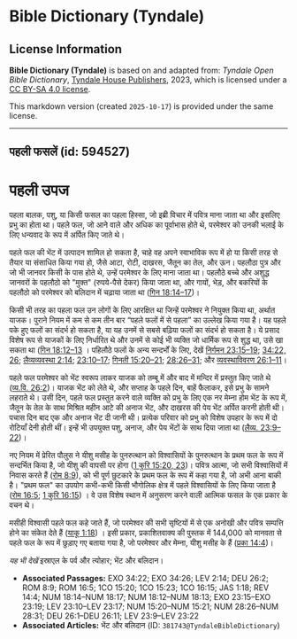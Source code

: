# Bible Dictionary (Tyndale)

## License Information

**Bible Dictionary (Tyndale)** is based on and adapted from: _Tyndale Open Bible Dictionary_, [Tyndale House Publishers](https://tyndaleopenresources.com/), 2023, which is licensed under a [CC BY-SA 4.0 license](https://creativecommons.org/licenses/by-sa/4.0/legalcode.en).

This markdown version (created `2025-10-17`) is provided under the same license.



--------------------------------

## पहली फसलें (id: 594527)

पहली उपज
========

पहला बालक, पशु, या किसी फसल का पहला हिस्सा, जो इब्री विचार में पवित्र माना जाता था और इसलिए प्रभु का होता था। पहले फल, जो आने वाले और अधिक का पूर्वाभास होते थे, परमेश्वर को उनकी भलाई के लिए धन्यवाद के रूप में अर्पित किए जाते थे।

पहले फल की भेंट में उत्पादन शामिल हो सकता है, चाहे वह अपने स्वाभाविक रूप में हो या किसी तरह से तैयार या संसाधित किया गया हो, जैसे आटा, रोटी, दाखरस, जैतून का तेल, और ऊन। पहलौठा पुत्र और जो भी जानवर किसी के पास होते थे, उन्हें परमेश्वर के लिए माना जाता था। पहलौठे बच्चे और अशुद्ध जानवरों के पहलौठो को "मुक्त" (रुपये\-पैसे देकर) किया जाता था, और गायों, भेड़, और बकरियों के पहलौठो को परमेश्वर को बलिदान में चढ़ाया जाता था ([गिन 18:14–17](https://ref.ly/Num18:14-Num18:17))।

किसी भी तरह का पहला फल उन लोगों के लिए आरक्षित था जिन्हें परमेश्वर ने नियुक्त किया था, अर्थात याजक। पुराने नियम में कम से कम तीन बार “पहले फलों में से पहला” का उल्लेख किया गया है। यह पहले पके हुए फलों का संदर्भ हो सकता है, या यह उनमें से सबसे बढ़िया फलों का संदर्भ हो सकता है। ये प्रसाद विशेष रूप से याजकों के लिए निर्धारित थे और उनमें से कोई भी व्यक्ति जो धार्मिक रूप से शुद्ध था, उसे खा सकता था ([गिन 18:12–13](https://ref.ly/Num18:12-Num18:13) । पहिलौठे फलों के अन्य सन्दर्भों के लिए, देखें [निर्गमन 23:15–19](https://ref.ly/Exod23:15-Exod23:19); [34:22, 26](https://ref.ly/Exod34:22,Exod34:26); [लैव्यव्यवस्था 2:14](https://ref.ly/Lev2:14); [23:10–17](https://ref.ly/Lev23:10-Lev23:17); [गिनती 15:20–21](https://ref.ly/Num15:20-Num15:21); [28:26–31](https://ref.ly/Num28:26-Num28:31); और [व्यवस्थाविवरण 26:1–11](https://ref.ly/Deut26:1-Deut26:11)।

पहले फल परमेश्वर को भेंट स्वरूप लाकर याजक को तम्बू में और बाद में मन्दिर में प्रस्तुत किए जाते थे ([व्य.वि. 26:2](https://ref.ly/Deut26:2))। याजक भेंट को लेते थे, और सप्ताह के पहले दिन, बाहें फैलाकर, इसे प्रभु के सामने लहराते थे। उसी दिन, पहले फल प्रस्तुत करने वाले व्यक्ति को प्रभु के लिए एक नर मेम्ना होम भेंट के रूप में, जैतून के तेल के साथ मिश्रित महीन आटे की अनाज भेंट, और दाखरस की पेय भेंट अर्पित करनी होती थी। पचास दिन बाद एक और अनाज भेंट दी जानी थी। प्रत्येक परिवार को प्रभु को विशेष उपहार के रूप में दो रोटियाँ देनी होती थीं। इन्हें भी उपयुक्त पशु, अनाज, और पेय भेंटों के साथ दिया जाता था ([लैव्य. 23:9–22](https://ref.ly/Lev23:9-Lev23:22))।

नए नियम में प्रेरित पौलुस ने यीशु मसीह के पुनरुत्थान को विश्वासियों के पुनरुत्थान के प्रथम फल के रूप में सन्दर्भित किया है, जो यीशु की वापसी पर होगा ([1 कुरि 15:20, 23](https://ref.ly/1Cor15:20,1Cor15:23))। पवित्र आत्मा, जो सभी विश्वासियों में निवास करते हैं ([रोम 8:9](https://ref.ly/Rom8:9)), को भी पूर्ण छुटकारे के प्रथम फल के रूप में कहा गया है, जो अभी आना बाकी है। "प्रथम फल" का उपयोग कभी\-कभी किसी भौगोलिक क्षेत्र में पहले विश्वासियों के लिए किया जाता है ([रोम 16:5](https://ref.ly/Rom16:5); [1 कुरि 16:15](https://ref.ly/1Cor16:15)) । वे उस विशेष स्थान में अनुसरण करने वाली आत्मिक फसल के एक प्रकार के वचन थे।

मसीही विश्वासी पहले फल कहे जाते हैं, जो परमेश्वर की सभी सृष्टियों में से एक अनोखी और पवित्र सम्पत्ति होने का संकेत देते हैं ([याकू 1:18](https://ref.ly/Jas1:18)) । इसी प्रकार, प्रकाशितवाक्य की पुस्तक में 144,000 को मानवता से पहले फल के रूप में छुड़ाए गए बताया गया है, जो परमेश्वर और मेम्ना, यीशु मसीह के हैं ([प्रका 14:4](https://ref.ly/Rev14:4))।

*यह भी देखें* इस्राएल के पर्व और त्योहार; भेंट और बलिदान।

* **Associated Passages:** EXO 34:22; EXO 34:26; LEV 2:14; DEU 26:2; ROM 8:9; ROM 16:5; 1CO 15:20; 1CO 15:23; 1CO 16:15; JAS 1:18; REV 14:4; NUM 18:14–NUM 18:17; NUM 18:12–NUM 18:13; EXO 23:15–EXO 23:19; LEV 23:10–LEV 23:17; NUM 15:20–NUM 15:21; NUM 28:26–NUM 28:31; DEU 26:1–DEU 26:11; LEV 23:9–LEV 23:22
* **Associated Articles:** भेंट और बलिदान (ID: `381743@TyndaleBibleDictionary`)

